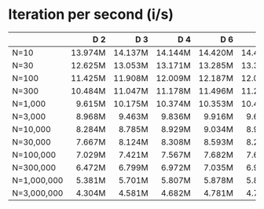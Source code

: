 # Iteration per second (i/s)

|             |     D 2|     D 3|     D 4|     D 6|     D 8|    D 10|    D 12|    D 14|    D 16|    D 24|    D 32|    D 40|
|:------------|-------:|-------:|-------:|-------:|-------:|-------:|-------:|-------:|-------:|-------:|-------:|-------:|
|N=10         | 13.974M| 14.137M| 14.144M| 14.420M| 14.484M| 14.430M| 14.441M| 14.505M| 14.495M| 14.416M| 14.372M| 14.388M|
|N=30         | 12.625M| 13.053M| 13.171M| 13.285M| 13.304M| 13.222M| 13.297M| 13.156M| 13.048M| 12.649M| 12.619M| 12.698M|
|N=100        | 11.425M| 11.908M| 12.009M| 12.187M| 12.090M| 11.946M| 11.978M| 11.868M| 11.727M| 11.132M| 10.965M| 10.939M|
|N=300        | 10.484M| 11.047M| 11.178M| 11.496M| 11.274M| 11.124M| 11.068M| 10.971M| 10.824M| 10.002M|  9.581M|  9.354M|
|N=1,000      |  9.615M| 10.175M| 10.374M| 10.353M| 10.471M| 10.079M| 10.070M| 10.064M|  9.972M|  9.230M|  8.632M|  8.335M|
|N=3,000      |  8.968M|  9.463M|  9.836M|  9.916M|  9.630M|  9.417M|  9.302M|  9.182M|  8.997M|  8.394M|  8.056M|  7.794M|
|N=10,000     |  8.284M|  8.785M|  8.929M|  9.034M|  8.973M|  8.568M|  8.545M|  8.512M|  8.384M|  7.522M|  7.168M|  6.933M|
|N=30,000     |  7.667M|  8.124M|  8.308M|  8.593M|  8.293M|  8.067M|  7.992M|  7.867M|  7.738M|  7.183M|  6.622M|  6.334M|
|N=100,000    |  7.029M|  7.421M|  7.567M|  7.682M|  7.610M|  7.293M|  7.288M|  7.242M|  7.214M|  6.410M|  6.162M|  5.903M|
|N=300,000    |  6.472M|  6.799M|  6.972M|  7.035M|  6.979M|  6.718M|  6.585M|  6.544M|  6.512M|  5.863M|  5.601M|  5.451M|
|N=1,000,000  |  5.381M|  5.701M|  5.807M|  5.878M|  5.808M|  5.615M|  5.537M|  5.493M|  5.348M|  4.983M|  4.642M|  4.515M|
|N=3,000,000  |  4.304M|  4.581M|  4.682M|  4.781M|  4.711M|  4.656M|  4.582M|  4.523M|  4.429M|  4.096M|  3.871M|  3.753M|
